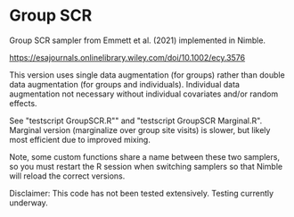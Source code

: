 # Group SCR
Group SCR sampler from Emmett et al. (2021) implemented in Nimble.

https://esajournals.onlinelibrary.wiley.com/doi/10.1002/ecy.3576

This version uses single data augmentation (for groups) rather than double data augmentation (for groups and individuals). Individual data augmentation not necessary without individual covariates and/or random effects. 

See "testscript GroupSCR.R"" and "testscript GroupSCR Marginal.R". Marginal version (marginalize over group site visits) is slower, but likely most efficient due to improved mixing.

Note, some custom functions share a name between these two samplers, so you must restart the R session when switching samplers so that Nimble will reload the correct versions. 

Disclaimer: This code has not been tested extensively. Testing currently underway.

